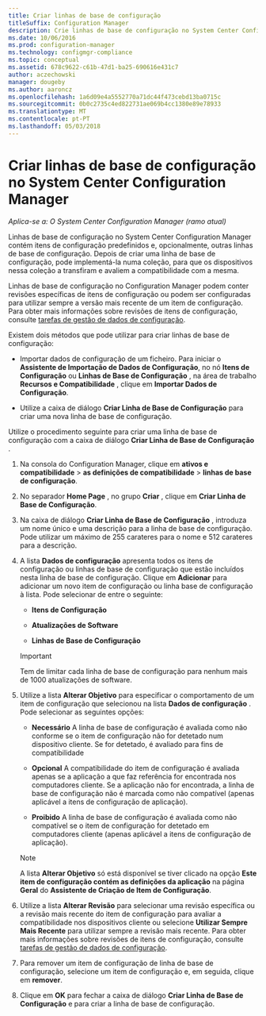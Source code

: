 ```yaml
---
title: Criar linhas de base de configuração
titleSuffix: Configuration Manager
description: Crie linhas de base de configuração no System Center Configuration Manager que pode implementar numa coleção.
ms.date: 10/06/2016
ms.prod: configuration-manager
ms.technology: configmgr-compliance
ms.topic: conceptual
ms.assetid: 678c9622-c61b-47d1-ba25-690616e431c7
author: aczechowski
manager: dougeby
ms.author: aaroncz
ms.openlocfilehash: 1a6d09e4a5552770a71dc44f473cebd13ba0715c
ms.sourcegitcommit: 0b0c2735c4ed822731ae069b4cc1380e89e78933
ms.translationtype: MT
ms.contentlocale: pt-PT
ms.lasthandoff: 05/03/2018
---
```

# <a name="create-configuration-baselines-in-system-center-configuration-manager"></a>Criar linhas de base de configuração no System Center Configuration Manager

*Aplica-se a: O System Center Configuration Manager (ramo atual)*


Linhas de base de configuração no System Center Configuration Manager contém itens de configuração predefinidos e, opcionalmente, outras linhas de base de configuração. Depois de criar uma linha de base de configuração, pode implementá-la numa coleção, para que os dispositivos nessa coleção a transfiram e avaliem a compatibilidade com a mesma.  

 Linhas de base de configuração no Configuration Manager podem conter revisões específicas de itens de configuração ou podem ser configuradas para utilizar sempre a versão mais recente de um item de configuração. Para obter mais informações sobre revisões de itens de configuração, consulte [tarefas de gestão de dados de configuração](../../compliance/deploy-use/management-tasks-for-configuration-data.md).  

 Existem dois métodos que pode utilizar para criar linhas de base de configuração:  

-   Importar dados de configuração de um ficheiro. Para iniciar o **Assistente de Importação de Dados de Configuração**, no nó **Itens de Configuração** ou **Linhas de Base de Configuração** , na área de trabalho **Recursos e Compatibilidade** , clique em **Importar Dados de Configuração**.  

-   Utilize a caixa de diálogo **Criar Linha de Base de Configuração** para criar uma nova linha de base de configuração.  

 Utilize o procedimento seguinte para criar uma linha de base de configuração com a caixa de diálogo **Criar Linha de Base de Configuração** .  

1.  Na consola do Configuration Manager, clique em **ativos e compatibilidade** > **as definições de compatibilidade** > **linhas de base de configuração**.  

3.  No separador **Home Page** , no grupo **Criar** , clique em **Criar Linha de Base de Configuração**.  

4.  Na caixa de diálogo **Criar Linha de Base de Configuração** , introduza um nome único e uma descrição para a linha de base de configuração. Pode utilizar um máximo de 255 carateres para o nome e 512 carateres para a descrição.  

5.  A lista **Dados de configuração** apresenta todos os itens de configuração ou linhas de base de configuração que estão incluídos nesta linha de base de configuração. Clique em **Adicionar** para adicionar um novo item de configuração ou linha base de configuração à lista. Pode selecionar de entre o seguinte:  

    -   **Itens de Configuração**  

    -   **Atualizações de Software**  

    -   **Linhas de Base de Configuração**  
      > [!IMPORTANT]
      > Tem de limitar cada linha de base de configuração para nenhum mais de 1000 atualizações de software.
6.  Utilize a lista **Alterar Objetivo** para especificar o comportamento de um item de configuração que selecionou na lista **Dados de configuração** . Pode selecionar as seguintes opções:  

    -   **Necessário** A linha de base de configuração é avaliada como não conforme se o item de configuração não for detetado num dispositivo cliente. Se for detetado, é avaliado para fins de compatibilidade  

    -   **Opcional** A compatibilidade do item de configuração é avaliada apenas se a aplicação a que faz referência for encontrada nos computadores cliente. Se a aplicação não for encontrada, a linha de base de configuração não é marcada como não compatível (apenas aplicável a itens de configuração de aplicação).  

    -   **Proibido** A linha de base de configuração é avaliada como não compatível se o item de configuração for detetado em computadores cliente (apenas aplicável a itens de configuração de aplicação).  

    > [!NOTE]
    >  A lista **Alterar Objetivo** só está disponível se tiver clicado na opção **Este item de configuração contém as definições da aplicação** na página **Geral** do **Assistente de Criação de Item de Configuração**.  

7.  Utilize a lista **Alterar Revisão** para selecionar uma revisão específica ou a revisão mais recente do item de configuração para avaliar a compatibilidade nos dispositivos cliente ou selecione **Utilizar Sempre Mais Recente** para utilizar sempre a revisão mais recente. Para obter mais informações sobre revisões de itens de configuração, consulte [tarefas de gestão de dados de configuração](../../compliance/deploy-use/management-tasks-for-configuration-data.md).  

8.  Para remover um item de configuração de linha de base de configuração, selecione um item de configuração e, em seguida, clique em **remover**.  

9. Clique em **OK** para fechar a caixa de diálogo **Criar Linha de Base de Configuração** e para criar a linha de base de configuração.  

